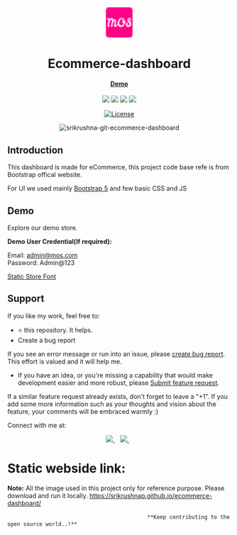 <p>&nbsp;&nbsp;&nbsp;&nbsp;&nbsp;&nbsp;</p>
<p align="center">
<img width="60" height="68" alt="AngularEcommerceMyOnlineShop Logo" src="assets/favicons/favicon-32x32.png"/>
</p>
<p align="center">
  <h1 align="center">Ecommerce-dashboard</h1>
</p>
<h4 align="center">
    <a href="https://srikrushnap.github.io/ecommerce-dashboard">Demo</a>
</h4>

<p align='center'>
<img src="https://img.shields.io/badge/html5-E34F26?logo=html5&logoColor=white" />
<img src="https://img.shields.io/badge/css3-1572B6?logo=css3&logoColor=white" />
<img src="https://img.shields.io/badge/JS-239120?logo=JavaScript&logoColor=white" />
<img src="https://img.shields.io/badge/bootstrap-563D7C?logo=bootstrap&logoColor=white" />
</p>

<p align="center">
  <a href="https://opensource.org/license/mit">
    <img src="https://img.shields.io/badge/License-MIT-blue.svg" alt="License">
  </a>
</p>

<p align="center">
<img alt="srikrushna-git-ecommerce-dashboard" width="950" src="https://github.com/SrikrushnaP/ecommerce-dashboard/assets/16863254/a6cb1a31-af94-4fdb-8b94-3ff184b1c3e9"/>
</p>

## Introduction

This dashboard is made for eCommerce, this project code base refe is from Bootstrap offical website.

For UI we used mainly [Bootstrap 5](https://getbootstrap.com/) and few basic CSS and JS

## Demo

Explore our demo store.

<b>Demo User Credential(If required):</b>

Email: admin@mos.com<br/>
Password: Admin@123

<a href="https://srikrushnap.github.io/ecommerce-dashboard/pages/admin-login.html">Static Store Font</a>

## Support

If you like my work, feel free to:

- ⭐ this repository. It helps.
- Create a bug report

If you see an error message or run into an issue, please [create bug report](https://github.com/SrikrushnaP/ecommerce-dashboard/issues/new). This effort is valued and it will help me.
- If you have an idea, or you're missing a capability that would make development easier and more robust, please [Submit feature request](https://github.com/SrikrushnaP/ecommerce-dashboard/issues/new).

If a similar feature request already exists, don't forget to leave a "+1".
If you add some more information such as your thoughts and vision about the feature, your comments will be embraced warmly :)

Connect with me at:

<p align='center'>
    
  <a href="https://www.linkedin.com/in/srikrushnapal/">
    <img src="https://img.shields.io/badge/linkedin-%230077B5.svg?&style=for-the-badge&logo=linkedin&logoColor=white" />
  </a>&nbsp;&nbsp;
  <a href="https://stackoverflow.com/users/5852550/srikrushna">
    <img src="https://img.shields.io/badge/stackoverflow-%23E4405F.svg?&style=for-the-badge&logo=stackoverflow&logoColor=white" />        
  </a>&nbsp;&nbsp;
  
</p>


# Static webside link:
**Note:** All the image used in this project only for reference purpose. Please download and run it locally. 
https://srikrushnap.github.io/ecommerce-dashboard/


                                                **Keep contributing to the open source world..!**